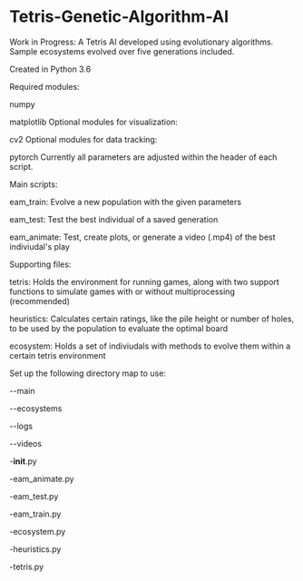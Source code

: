 # Tetris-Genetic-Algorithm-AI
Work in Progress: A Tetris AI developed using evolutionary algorithms. Sample ecosystems evolved over five generations included.

Created in Python 3.6

Required modules:

numpy

matplotlib
Optional modules for visualization:

cv2
Optional modules for data tracking:

pytorch
Currently all parameters are adjusted within the header of each script.

Main scripts:

eam_train: Evolve a new population with the given parameters

eam_test: Test the best individual of a saved generation

eam_animate: Test, create plots, or generate a video (.mp4) of the best indiviudal's play

Supporting files:

tetris: Holds the environment for running games, along with two support functions to simulate games with or without multiprocessing (recommended)

heuristics: Calculates certain ratings, like the pile height or number of holes, to be used by the population to evaluate the optimal board

ecosystem: Holds a set of indiviudals with methods to evolve them within a certain tetris environment

Set up the following directory map to use:

--main

  --ecosystems

  --logs

  --videos

  -__init__.py

  -eam_animate.py

  -eam_test.py

  -eam_train.py

  -ecosystem.py

  -heuristics.py

  -tetris.py
